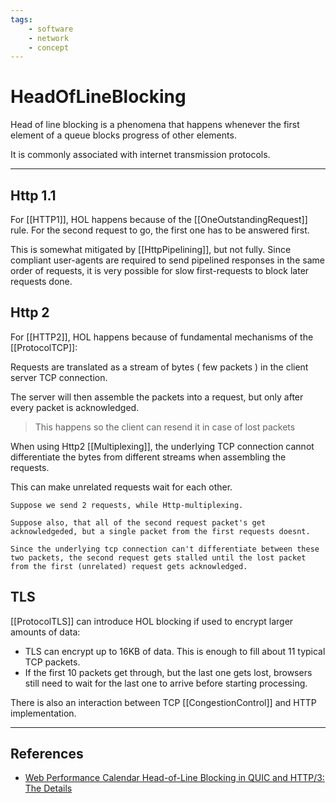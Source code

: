 ```yaml
---
tags:
    - software
    - network
    - concept
---
```

# HeadOfLineBlocking

Head of line blocking is a phenomena that happens whenever the first element of a queue blocks progress of other elements.

It is commonly associated with internet transmission protocols.
___

## Http 1.1

For [[HTTP1]], HOL happens because of the [[OneOutstandingRequest]] rule. For the second request to go, the first one has to be answered first.

This is somewhat mitigated by [[HttpPipelining]], but not fully. Since compliant user-agents are required to send pipelined responses in the same order of requests, it is very possible for slow first-requests to block later requests done.

## Http 2

For [[HTTP2]], HOL happens because of fundamental mechanisms of the [[ProtocolTCP]]:

Requests are translated as a stream of bytes ( few packets ) in the client server TCP connection.

The server will then assemble the packets into a request, but only after every packet is acknowledged.

> This happens so the client can resend it in case of lost packets

When using Http2 [[Multiplexing]], the underlying TCP connection cannot differentiate the bytes from different streams when assembling the requests.

This can make unrelated requests wait for each other.

```example
Suppose we send 2 requests, while Http-multiplexing.

Suppose also, that all of the second request packet's get acknowledgeded, but a single packet from the first requests doesnt.

Since the underlying tcp connection can't differentiate between these two packets, the second request gets stalled until the lost packet from the first (unrelated) request gets acknowledged. 
```

## TLS

[[ProtocolTLS]] can introduce HOL blocking if used to encrypt larger amounts of data:

* TLS can encrypt up to 16KB of data. This is enough to fill about 11 typical TCP packets.
* If the first 10 packets get through, but the last one gets lost, browsers still need to wait for the last one to arrive before starting processing.

There is also an interaction between TCP [[CongestionControl]] and HTTP implementation.

___

## References

* [Web Performance Calendar  Head-of-Line Blocking in QUIC and HTTP/3: The Details](https://calendar.perfplanet.com/2020/head-of-line-blocking-in-quic-and-http-3-the-details/)
